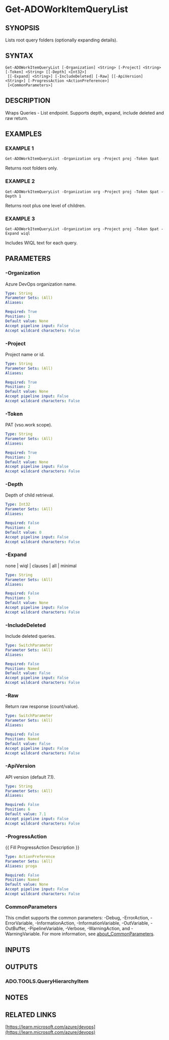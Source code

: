 ﻿---
external help file: ado.core-help.xml
Module Name: ado.core
online version: https://learn.microsoft.com/azure/devops
schema: 2.0.0
---

# Get-ADOWorkItemQueryList

## SYNOPSIS
Lists root query folders (optionally expanding details).

## SYNTAX

```
Get-ADOWorkItemQueryList [-Organization] <String> [-Project] <String> [-Token] <String> [[-Depth] <Int32>]
 [[-Expand] <String>] [-IncludeDeleted] [-Raw] [[-ApiVersion] <String>] [-ProgressAction <ActionPreference>]
 [<CommonParameters>]
```

## DESCRIPTION
Wraps Queries - List endpoint.
Supports depth, expand, include deleted and raw return.

## EXAMPLES

### EXAMPLE 1
```
Get-ADOWorkItemQueryList -Organization org -Project proj -Token $pat
```

Returns root folders only.

### EXAMPLE 2
```
Get-ADOWorkItemQueryList -Organization org -Project proj -Token $pat -Depth 1
```

Returns root plus one level of children.

### EXAMPLE 3
```
Get-ADOWorkItemQueryList -Organization org -Project proj -Token $pat -Expand wiql
```

Includes WIQL text for each query.

## PARAMETERS

### -Organization
Azure DevOps organization name.

```yaml
Type: String
Parameter Sets: (All)
Aliases:

Required: True
Position: 1
Default value: None
Accept pipeline input: False
Accept wildcard characters: False
```

### -Project
Project name or id.

```yaml
Type: String
Parameter Sets: (All)
Aliases:

Required: True
Position: 2
Default value: None
Accept pipeline input: False
Accept wildcard characters: False
```

### -Token
PAT (vso.work scope).

```yaml
Type: String
Parameter Sets: (All)
Aliases:

Required: True
Position: 3
Default value: None
Accept pipeline input: False
Accept wildcard characters: False
```

### -Depth
Depth of child retrieval.

```yaml
Type: Int32
Parameter Sets: (All)
Aliases:

Required: False
Position: 4
Default value: 0
Accept pipeline input: False
Accept wildcard characters: False
```

### -Expand
none | wiql | clauses | all | minimal

```yaml
Type: String
Parameter Sets: (All)
Aliases:

Required: False
Position: 5
Default value: None
Accept pipeline input: False
Accept wildcard characters: False
```

### -IncludeDeleted
Include deleted queries.

```yaml
Type: SwitchParameter
Parameter Sets: (All)
Aliases:

Required: False
Position: Named
Default value: False
Accept pipeline input: False
Accept wildcard characters: False
```

### -Raw
Return raw response (count/value).

```yaml
Type: SwitchParameter
Parameter Sets: (All)
Aliases:

Required: False
Position: Named
Default value: False
Accept pipeline input: False
Accept wildcard characters: False
```

### -ApiVersion
API version (default 7.1).

```yaml
Type: String
Parameter Sets: (All)
Aliases:

Required: False
Position: 6
Default value: 7.1
Accept pipeline input: False
Accept wildcard characters: False
```

### -ProgressAction
{{ Fill ProgressAction Description }}

```yaml
Type: ActionPreference
Parameter Sets: (All)
Aliases: proga

Required: False
Position: Named
Default value: None
Accept pipeline input: False
Accept wildcard characters: False
```

### CommonParameters
This cmdlet supports the common parameters: -Debug, -ErrorAction, -ErrorVariable, -InformationAction, -InformationVariable, -OutVariable, -OutBuffer, -PipelineVariable, -Verbose, -WarningAction, and -WarningVariable. For more information, see [about_CommonParameters](http://go.microsoft.com/fwlink/?LinkID=113216).

## INPUTS

## OUTPUTS

### ADO.TOOLS.QueryHierarchyItem
## NOTES

## RELATED LINKS

[https://learn.microsoft.com/azure/devops](https://learn.microsoft.com/azure/devops)

